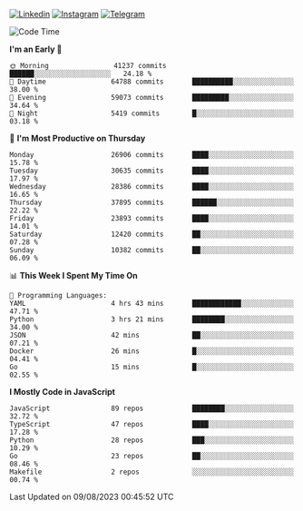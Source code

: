 [![Linkedin](https://img.shields.io/badge/-Archie-blue?style=flat-square&labelColor=gray&logo=Linkedin&logoColor=white&link=https://www.linkedin.com/in/archisdi)](https://www.linkedin.com/in/archisdi)
[![Instagram](https://img.shields.io/badge/-@archisdi-orange?style=flat-square&labelColor=gray&logo=Instagram&logoColor=white&link=https://www.instagram.com/archisdi)](https://www.instagram.com/archisdi)
[![Telegram](https://img.shields.io/badge/-aai-informational?style=flat-square&labelColor=gray&logo=telegram&logoColor=white&link=https://t.me/archisdi)](https://t.me/archisdi)

<!--START_SECTION:waka-->
![Code Time](http://img.shields.io/badge/Code%20Time-2%2C315%20hrs%2032%20mins-blue)

**I'm an Early 🐤** 

```text
🌞 Morning                41237 commits       ██████░░░░░░░░░░░░░░░░░░░   24.18 % 
🌆 Daytime                64788 commits       ██████████░░░░░░░░░░░░░░░   38.00 % 
🌃 Evening                59073 commits       █████████░░░░░░░░░░░░░░░░   34.64 % 
🌙 Night                  5419 commits        █░░░░░░░░░░░░░░░░░░░░░░░░   03.18 % 
```
📅 **I'm Most Productive on Thursday** 

```text
Monday                   26906 commits       ████░░░░░░░░░░░░░░░░░░░░░   15.78 % 
Tuesday                  30635 commits       ████░░░░░░░░░░░░░░░░░░░░░   17.97 % 
Wednesday                28386 commits       ████░░░░░░░░░░░░░░░░░░░░░   16.65 % 
Thursday                 37895 commits       ██████░░░░░░░░░░░░░░░░░░░   22.22 % 
Friday                   23893 commits       ████░░░░░░░░░░░░░░░░░░░░░   14.01 % 
Saturday                 12420 commits       ██░░░░░░░░░░░░░░░░░░░░░░░   07.28 % 
Sunday                   10382 commits       ██░░░░░░░░░░░░░░░░░░░░░░░   06.09 % 
```


📊 **This Week I Spent My Time On** 

```text
💬 Programming Languages: 
YAML                     4 hrs 43 mins       ████████████░░░░░░░░░░░░░   47.71 % 
Python                   3 hrs 21 mins       ████████░░░░░░░░░░░░░░░░░   34.00 % 
JSON                     42 mins             ██░░░░░░░░░░░░░░░░░░░░░░░   07.21 % 
Docker                   26 mins             █░░░░░░░░░░░░░░░░░░░░░░░░   04.41 % 
Go                       15 mins             █░░░░░░░░░░░░░░░░░░░░░░░░   02.55 % 
```

**I Mostly Code in JavaScript** 

```text
JavaScript               89 repos            ████████░░░░░░░░░░░░░░░░░   32.72 % 
TypeScript               47 repos            ████░░░░░░░░░░░░░░░░░░░░░   17.28 % 
Python                   28 repos            ███░░░░░░░░░░░░░░░░░░░░░░   10.29 % 
Go                       23 repos            ██░░░░░░░░░░░░░░░░░░░░░░░   08.46 % 
Makefile                 2 repos             ░░░░░░░░░░░░░░░░░░░░░░░░░   00.74 % 
```




 Last Updated on 09/08/2023 00:45:52 UTC
<!--END_SECTION:waka-->